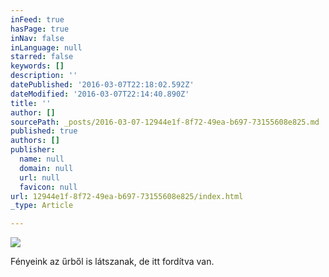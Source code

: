```yaml
---
inFeed: true
hasPage: true
inNav: false
inLanguage: null
starred: false
keywords: []
description: ''
datePublished: '2016-03-07T22:18:02.592Z'
dateModified: '2016-03-07T22:14:40.890Z'
title: ''
author: []
sourcePath: _posts/2016-03-07-12944e1f-8f72-49ea-b697-73155608e825.md
published: true
authors: []
publisher:
  name: null
  domain: null
  url: null
  favicon: null
url: 12944e1f-8f72-49ea-b697-73155608e825/index.html
_type: Article

---
```

![](https://the-grid-user-content.s3-us-west-2.amazonaws.com/cf00dfb5-104c-4c0f-af7d-a9d17b22dddd.jpg)

Fényeink az űrből is látszanak, de itt fordítva van.